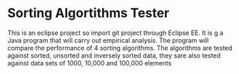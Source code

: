 # Sorting Algortithms Tester
This is an eclipse project so import git project through Eclipse EE. It is g a Java program that will carry out
empirical analysis. The program will compare the performance of 4 sorting algorithms.
The algorithms are tested against sorted, unsorted and inversely sorted data, they
sare also tested against data sets of 1000, 10,000 and 100,000 elements
